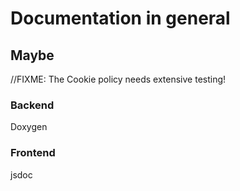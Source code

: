 # Documentation in general

## Maybe

//FIXME: The Cookie policy needs extensive testing!

### Backend

Doxygen

### Frontend

jsdoc